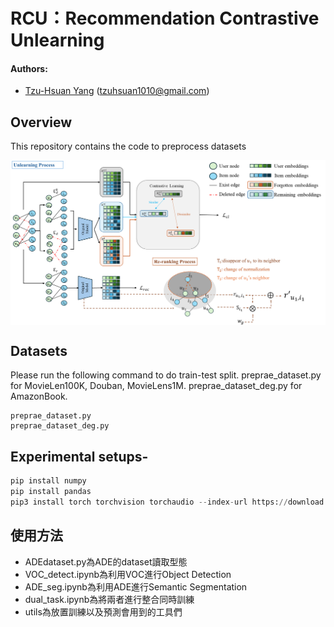 # RCU：Recommendation Contrastive Unlearning

#### Authors: 
- [Tzu-Hsuan Yang]() (tzuhsuan1010@gmail.com)

## Overview 
This repository contains the code to preprocess datasets
<p align="center">
    <img src="overall_framework.png" width="1000" align="center">
</p>

## Datasets
Please run the following command to do train-test split. 
preprae_dataset.py for MovieLen100K, Douban, MovieLens1M. 
preprae_dataset_deg.py for AmazonBook. 
```
preprae_dataset.py
preprae_dataset_deg.py
```
## Experimental setups-

```python
pip install numpy 
pip install pandas
pip3 install torch torchvision torchaudio --index-url https://download.pytorch.org/whl/cu117
```

## 使用方法
- ADEdataset.py為ADE的dataset讀取型態
- VOC_detect.ipynb為利用VOC進行Object Detection
- ADE_seg.ipynb為利用ADE進行Semantic Segmentation
- dual_task.ipynb為將兩者進行整合同時訓練
- utils為放置訓練以及預測會用到的工具們
